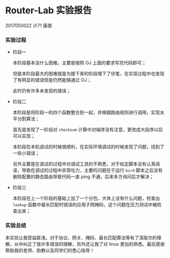 # Router-Lab 实验报告

2017050022 计71 康朋

### 实验过程

* 阶段一 

  本阶段基本没什么困难，主要是按照 OJ 上面的要求写完代码即可；

  但是本阶段最大的困难就是为接下来的阶段埋下了伏笔，在实现过程中也发现了有明显的错误但是仍然能够通过 OJ；

  此时仍有许多未发现的错误；

* 阶段二

  本阶段是将阶段一的四个函数整合到一起，并根据路由规则进行调用，实现水平分割算法；

  首先是发现了一阶段对 `checksum` 计算中对端序没有注意，更改成大段序以后可以实现；

  本阶段在本机调试的时候很顺利，在实际环境调试的时候发现了问题，找到了一些小错误；

  另外主要是在调试的过程中对调试工具的不熟悉，对于给定脚本没有认真阅读，导致在调试的过程中非常吃力，主要的问题在于运行 `bird` 脚本之后没有删除配置的静态路由导致代码一直 ping 不通，后来多方询问后才解决；

* 阶段三

  本阶段在上一个阶段的基础上加了一个分包，大体上没有什么问题，检查出 `lookup` 函数中最长匹配时错误的应用子网掩码，这个问题在压力测试中被检查出来；

### 实验总结

​	本实验让我受益匪浅，对于协议、网关、掩码、最长匹配算法等有了深层次的理解，从中纠正了我许多错误的理解，另外还让我了对 linux 更加的熟悉。最后感谢帮助我的老师、助教以及同学们的悉心指导！
